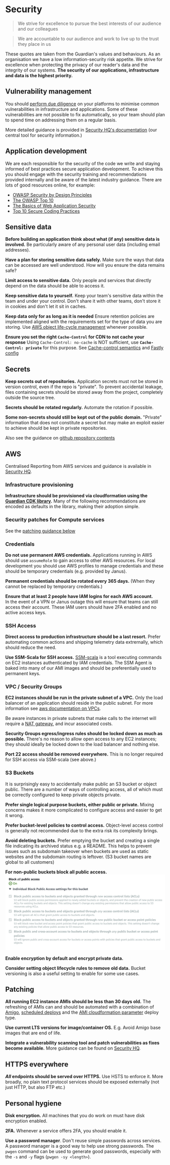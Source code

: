# Security

> We strive for excellence to pursue the best interests of our audience 
> and our colleagues

> We are accountable to our audience and work to live up to the trust 
> they place in us

These quotes are taken from the Guardian's values and behaviours. As an 
organisation we have a low information-security risk appetite. We strive
for excellence when protecting the privacy of our reader's data and the 
integrity of our systems. **The security of our applications, 
infrastructure and data is the highest priority.**

## Vulnerability management
You should 
[perform due diligence](https://github.com/guardian/security-hq/blob/main/hq/markdown/vulnerability-management.md) 
on your platforms to minimise common vulnerabilities in infrastructure 
and applications. Some of these vulnerabilities are not possible to fix 
automatically, so your team should plan to spend time on addressing them 
on a regular basis. 

More detailed guidance is provided in 
[Security HQ's documentation](https://github.com/guardian/security-hq/blob/main/hq/markdown/vulnerability-management.md) 
(our central tool for security information.)

## Application development

We are each responsible for the security of the code we write and staying
informed of best practices secure application development. To achieve this
you should engage with the security training and recommendations provided
internally and be aware of the latest industry guidance. There are lots of
good resources online, for example:
- [OWASP Security by Design Principles](https://www.owasp.org/index.php/Security_by_Design_Principles)
- [The OWASP Top 10](https://www.owasp.org/index.php/Category:OWASP_Top_Ten_Project)
- [The Basics of Web Application Security](https://martinfowler.com/articles/web-security-basics.html)
- [Top 10 Secure Coding Practices](https://wiki.sei.cmu.edu/confluence/display/seccode/Top+10+Secure+Coding+Practices)

## Sensitive data

**Before building an application think about what (if any) sensitive
data is involved.** Be particularly aware of any personal user data
(including email addresses).

**Have a plan for storing sensitive data safely.** Make sure the ways 
that data can be accessed are well understood. How will you ensure the
data remains safe?

**Limit access to sensitive data.** Only people and services that 
directly depend on the data should be able to access it.

**Keep sensitive data to yourself.** Keep your team's sensitive data 
within the team and under your control. Don't share it with other
teams, don't store it in cookies and don't let it sit in caches.

**Keep data only for as long as it is needed** Ensure retention policies 
are implemented aligned with the requirements set for the type of data 
you are storing. Use 
[AWS object life-cycle management](https://docs.aws.amazon.com/AmazonS3/latest/dev/object-lifecycle-mgmt.html) 
whenever possible.

**Ensure you set the right `Cache-Control` for CDN to not cache your 
response** Using `Cache-Control: no-cache` is NOT sufficient, use 
**`Cache-Control: private`** for this purpose. See 
[Cache-control semantics](https://developer.mozilla.org/en-US/docs/Web/HTTP/Headers/Cache-Control) 
and 
[Fastly config](https://developer.fastly.com/learning/concepts/cache-freshness/#preventing-content-from-being-cached)

## Secrets
**Keep secrets out of repositories.** Application secrets must not be
stored in version control, even if the repo is "private". To prevent
accidental leakage, files containing secrets should be stored away
from the project, completely outside the source tree.

**Secrets should be rotated regularly.** Automate the rotation if
possible.

**Some non-secrets should still be kept out of the public domain.** 
"Private" information that does not constitute a secret but may make
an exploit easier to achieve should be kept in private repositories.

Also see the guidance on 
[github repository contents](https://github.com/guardian/recommendations/blob/main/github.md#repository-contents)



## AWS

Centralised Reporting from AWS services and guidance is available in
[Security HQ](https://security-hq.gutools.co.uk).

### Infrastructure provisioning

**Infrastructure should be provisioned via cloudformation using the 
[Guardian CDK library](https://github.com/guardian/cdk).** Many of the 
following recommendations are encoded as defaults in the library, making
their adoption simple.

### Security patches for Compute services

See the [patching guidance below](#patching)

### Credentials

**Do not use permanent AWS credentials.** Applications running in AWS
should use `assumeRole` to gain access to other AWS resources. For
local development you should use AWS profiles to manage credentials
and these should be temporary credentials (e.g. provided by Janus).

**Permanent credentials should be rotated every 365 days.** (When they
cannot be replaced by temporary credentials.)

**Ensure that at least 2 people have IAM logins for each AWS account.**  
In the event of a VPN or Janus outage this will ensure that teams can
still access their account. These IAM users should have 2FA enabled and no
active access keys.

### SSH Access

**Direct access to production infrastructure should be a last resort.** 
Prefer automating common actions and shipping telemetry data extrernally,
which should reduce the need.

**Use SSM-Scala for SSH access.**
[SSM-scala](https://github.com/guardian/ssm-scala#ssm-scala) is a tool
executing commands on EC2 instances authenticated by IAM credentials.
The SSM Agent is baked into many of our AMI images and should be
preferentially used to permanent keys.

### VPC / Security Groups

**EC2 instances should be run in the private subnet of a VPC.** Only the
load balancer of an application should reside in the public subnet. For 
more information see [aws documentation on VPCs](https://docs.aws.amazon.com/vpc/latest/userguide/VPC_Subnets.html). 

Be aware instances in private subnets that make calls to the internet will 
require a [NAT gateway](https://docs.aws.amazon.com/vpc/latest/userguide/vpc-nat-gateway.html),
and incur associated costs.

**Security Groups egress/ingress rules should be locked down as much as
possible.** There's no reason to allow open access to any EC2 instances; 
they should ideally be locked down to the load balancer and nothing 
else. 

**Port 22 access should be removed everywhere.** This is no longer required
for SSH access via SSM-scala (see above.)

### S3 Buckets

It is surprisingly easy to accidentally make public an S3 bucket or object
public. There are a number of ways of controlling access, all of which must
be correctly configured to keep private objects private.

**Prefer single logical purpose buckets, either public or 
private.** Mixing concerns makes it more complicated to configure access and
easier to get it wrong. 

**Prefer bucket-level policies to control access.** Object-level access control
is generally not recommended due to the extra risk its complexity brings. 

**Avoid deleting buckets.** Prefer emptying the bucket and creating a single
file indicating its archived status e.g. a README. This helps to prevent 
issues such as subdomain takeover when buckets are used as static websites and
the subdomain routing is leftover. (S3 bucket names are global to all customers)


**For non-public buckets block all public access.**
![](./S3-block-public-access.png)

**Enable encryption by default and encrypt private data.**

**Consider setting object lifecycle rules to remove old data.** Bucket 
versioning is also a useful setting to enable for some use cases.

## Patching

**All running EC2 instance AMIs should be less than 30 days old.** The 
refreshing of AMIs can and should be automated with a combination of 
[Amigo](https://amigo.gutools.co.uk/),
[scheduled deploys](https://riffraff.gutools.co.uk/deployment/schedule) and the 
[AMI cloudformation parameter](https://riffraff.gutools.co.uk/docs/magenta-lib/types#amicloudformationparameter)
deploy type.

**Use current LTS versions for image/container OS.** E.g. Avoid Amigo 
base images that are end of life.

**Integrate a vulnerability scanning tool and patch vulnerabilities as
fixes become available.** More guidance can be found on 
[Security HQ](https://security-hq.gutools.co.uk/documentation/vulnerability-management).

## HTTPS everywhere

**_All_ endpoints should be served over HTTPS.** Use HSTS to enforce it. 
More broadly, no plain text protocol services should be exposed externally 
(not just HTTP, but also FTP etc.)

## Personal hygiene

**Disk encryption.** All machines that you do work on must have disk
encryption enabled.

**2FA.** Whenever a service offers 2FA, you should enable it.

**Use a password manager**. Don't reuse simple passwords across
services. A password manager is a good way to help use strong
passwords. The `pwgen` command can be used to generate good passwords,
especially with the `-s` and `-y` flags (`pwgen -sy <length>`).
